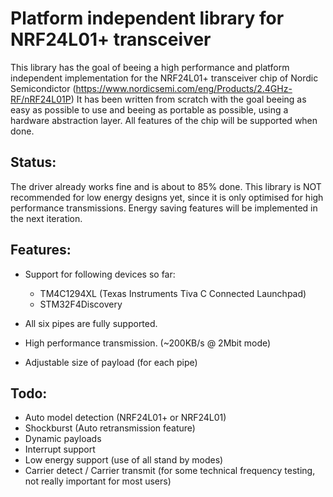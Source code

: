 Platform independent library for NRF24L01+ transceiver
======================================================
This library has the goal of beeing a high performance and platform independent implementation for the NRF24L01+ transceiver chip of Nordic Semicondictor (https://www.nordicsemi.com/eng/Products/2.4GHz-RF/nRF24L01P)
It has been written from scratch with the goal beeing as easy as possible to use and beeing as portable as possible, using a hardware abstraction layer.
All features of the chip will be supported when done.


Status:
-------
The driver already works fine and is about to 85% done.
This library is NOT recommended for low energy designs yet, 
since it is only optimised for high performance transmissions.
Energy saving features will be implemented in the next iteration.


Features:
---------
- Support for following devices so far:
  - TM4C1294XL (Texas Instruments Tiva C Connected Launchpad)
  - STM32F4Discovery

- All six pipes are fully supported.
- High performance transmission. (~200KB/s @ 2Mbit mode)
- Adjustable size of payload (for each pipe)

Todo:
-----
- Auto model detection (NRF24L01+ or NRF24L01)
- Shockburst (Auto retransmission feature)
- Dynamic payloads
- Interrupt support
- Low energy support (use of all stand by modes)
- Carrier detect / Carrier transmit (for some technical frequency testing, not really important for most users)
